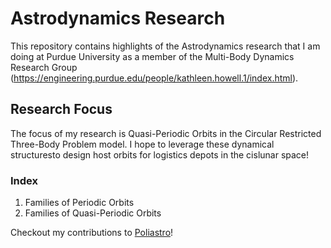 # Astrodynamics Research

This repository contains highlights of the Astrodynamics research that I am doing at Purdue University as a member of the Multi-Body Dynamics Research Group (https://engineering.purdue.edu/people/kathleen.howell.1/index.html). 

## Research Focus
The focus of my research is Quasi-Periodic Orbits in the Circular Restricted Three-Body Problem model. I hope to leverage these dynamical structuresto design host orbits for logistics depots in the cislunar space!

### Index
1. Families of Periodic Orbits
2. Families of Quasi-Periodic Orbits

Checkout my contributions to [Poliastro](https://docs.poliastro.space/en/stable/)!
